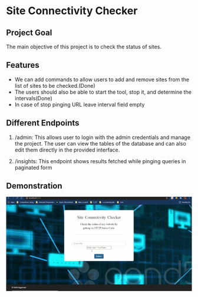 # Site Connectivity Checker


## Project Goal
The main objective of this project is to check the status of sites. 


## Features
* We  can add commands to allow users to add and remove sites from the list of sites to be checked.(Done)
* The users should also be able to start the tool, stop it, and determine the intervals(Done)
* In case of stop pinging URL leave interval field empty

## Different Endpoints
1. /admin: This allows user to login with the admin credentials and manage the project. The user can view the tables of the database and can also edit them directly in the provided interface.

2. /insights: This endpoint shows results fetched while pinging queries in paginated form


## Demonstration
![](ping.gif)
